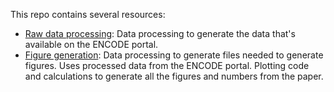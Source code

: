 This repo contains several resources:
* [Raw data processing](): Data processing to generate the data that's available on the ENCODE portal.
* [Figure generation](): Data processing to generate files needed to generate figures. Uses processed data from the ENCODE portal. Plotting code and calculations to generate all the figures and numbers from the paper.
